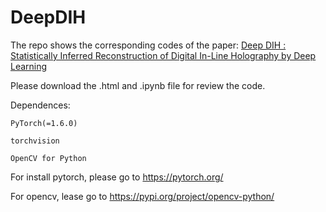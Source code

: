 # DeepDIH
The repo shows the corresponding codes of the paper: 
[Deep DIH : Statistically Inferred Reconstruction of Digital In-Line Holography by Deep Learning](https://arxiv.org/abs/2004.12231)

Please download the .html and .ipynb file for review the code.


Dependences:

`PyTorch(=1.6.0)`

`torchvision`

`OpenCV for Python`


For install pytorch, please go to https://pytorch.org/

For opencv, lease go to https://pypi.org/project/opencv-python/
